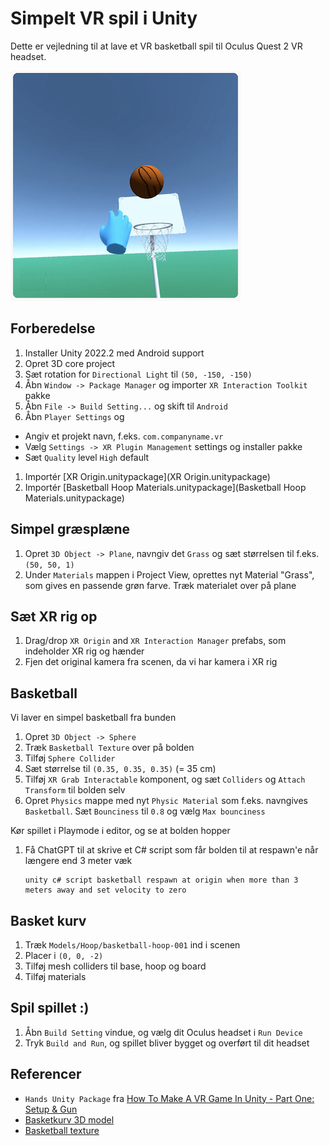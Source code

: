 # Simpelt VR spil i Unity

Dette er vejledning til at lave et VR basketball spil til Oculus Quest 2 VR headset. 

![](docs/images/game.png)

## Forberedelse

1. Installer Unity 2022.2 med Android support
1. Opret 3D core project
1. Sæt rotation for `Directional Light` til `(50, -150, -150)`
1. Åbn `Window -> Package Manager` og importer `XR Interaction Toolkit` pakke
1. Åbn `File -> Build Setting...` og skift til `Android`
1. Åbn `Player Settings` og
  - Angiv et projekt navn, f.eks. `com.companyname.vr`
  - Vælg `Settings -> XR Plugin Management` settings og installer pakke
  - Sæt `Quality` level `High` default
1. Importér [XR Origin.unitypackage](XR Origin.unitypackage)
1. Importér [Basketball Hoop Materials.unitypackage](Basketball Hoop Materials.unitypackage)

## Simpel græsplæne

1. Opret `3D Object -> Plane`, navngiv det `Grass` og sæt størrelsen til f.eks. `(50, 50, 1)`
1. Under `Materials` mappen i Project View, oprettes nyt Material "Grass", som gives en passende grøn farve. Træk materialet over på plane

## Sæt XR rig op

1. Drag/drop `XR Origin` and `XR Interaction Manager` prefabs, som indeholder XR rig og hænder
1. Fjen det original kamera fra scenen, da vi har kamera i XR rig

## Basketball

Vi laver en simpel basketball fra bunden

1. Opret `3D Object -> Sphere`
1. Træk `Basketball Texture` over på bolden
1. Tilføj `Sphere Collider`
1. Sæt størrelse til `(0.35, 0.35, 0.35)` (= 35 cm)
1. Tilføj `XR Grab Interactable` komponent, og sæt `Colliders` og `Attach Transform` til bolden selv
1. Opret `Physics` mappe med nyt `Physic Material` som f.eks. navngives `Basketball`. Sæt `Bounciness` til `0.8` og vælg `Max bounciness`

Kør spillet i Playmode i editor, og se at bolden hopper

1. Få ChatGPT til at skrive et C# script som får bolden til at respawn'e når længere end 3 meter væk
   ```
   unity c# script basketball respawn at origin when more than 3 meters away and set velocity to zero
   ```

## Basket kurv

1. Træk `Models/Hoop/basketball-hoop-001` ind i scenen
1. Placer i `(0, 0, -2)`
1. Tilføj mesh colliders til base, hoop og board
1. Tilføj materials

## Spil spillet :)

1. Åbn `Build Setting` vindue, og vælg dit Oculus headset i `Run Device`
1. Tryk `Build and Run`, og spillet bliver bygget og overført til dit headset


## Referencer

- `Hands Unity Package` fra [How To Make A VR Game In Unity - Part One: Setup & Gun](https://www.youtube.com/watch?v=EjKvB9YQQY8)
- [Basketkurv 3D model](https://www.freepik.com/3d-model/basketball-hoop-001_164.htm)
- [Basketball texture](https://www.robinwood.com/Catalog/FreeStuff/Textures/TexturePages/BallMaps.html)
